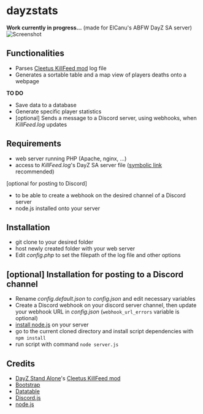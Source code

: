 # dayzstats

**Work currently in progress...** (made for ElCanu's ABFW DayZ SA server)
![Screenshot](/screenshot?raw=true "Screenshot")

## Functionalities
- Parses [Cleetus KillFeed mod](https://steamcommunity.com/sharedfiles/filedetails/?id=1567872567) log file
- Generates a sortable table and a map view of players deaths onto a webpage

**TO DO**
- Save data to a database
- Generate specific player statistics
- [optional] Sends a message to a Discord server, using webhooks, when *KillFeed.log* updates

## Requirements
- web server running PHP (Apache, nginx, ...)
- access to *KillFeed.log*'s DayZ SA server file ([symbolic link](https://www.google.com/search?q=symbolic+link) recommended)

[optional for posting to Discord]
- to be able to create a webhook on the desired channel of a Discord server
- node.js installed onto your server

## Installation
- git clone to your desired folder
- host newly created folder with your web server
- Edit *config.php* to set the filepath of the log file and other options

## [optional] Installation for posting to a Discord channel
- Rename *config.default.json* to *config.json* and edit necessary variables
- Create a Discord webhook on your discord server channel, then update your webhook URL in *config.json* (`webhook_url_errors` variable is optional)
- [install node.js](https://nodejs.org/en/download/) on your server
- go to the current cloned directory and install script dependencies with `npm install`
- run script with command `node server.js`

## Credits
- [DayZ Stand Alone](https://store.steampowered.com/agecheck/app/221100/)'s [Cleetus KillFeed mod](https://steamcommunity.com/sharedfiles/filedetails/?id=1567872567)
- [Bootstrap](https://getbootstrap.com/)
- [Datatable](https://datatables.net/)
- [Discord.js](https://discord.js.org/)
- [node.js](https://nodejs.org/)
